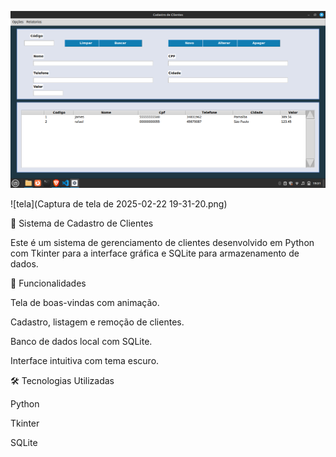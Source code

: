 ![Tela de cadastro](Cadastro.png)

![tela](Captura de tela de 2025-02-22 19-31-20.png)




📌 Sistema de Cadastro de Clientes

Este é um sistema de gerenciamento de clientes desenvolvido em Python com Tkinter para a interface gráfica e SQLite para armazenamento de dados.

🚀 Funcionalidades

Tela de boas-vindas com animação.

Cadastro, listagem e remoção de clientes.

Banco de dados local com SQLite.

Interface intuitiva com tema escuro.

🛠 Tecnologias Utilizadas

Python

Tkinter

SQLite
